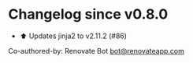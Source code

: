 # Changelog since v0.8.0
- :arrow_up: Updates jinja2 to v2.11.2 (#86)

Co-authored-by: Renovate Bot <bot@renovateapp.com> 
